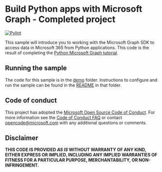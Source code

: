# Build Python apps with Microsoft Graph - Completed project

[![Pylint](https://github.com/microsoftgraph/msgraph-training-python/actions/workflows/pylint.yml/badge.svg)](https://github.com/microsoftgraph/msgraph-training-python/actions/workflows/pylint.yml)

This sample will introduce you to working with the Microsoft Graph SDK to access data in Microsoft 365 from Python applications. This code is the result of completing the [Python Microsoft Graph tutorial](https://docs.microsoft.com/graph/tutorials/python).

## Running the sample

The code for this sample is in the [demo](demo) folder. Instructions to configure and run the sample can be found in the [README](demo/README.md) in that folder.

## Code of conduct

This project has adopted the [Microsoft Open Source Code of Conduct](https://opensource.microsoft.com/codeofconduct/). For more information see the [Code of Conduct FAQ](https://opensource.microsoft.com/codeofconduct/faq/) or contact [opencode@microsoft.com](mailto:opencode@microsoft.com) with any additional questions or comments.

## Disclaimer

**THIS CODE IS PROVIDED _AS IS_ WITHOUT WARRANTY OF ANY KIND, EITHER EXPRESS OR IMPLIED, INCLUDING ANY IMPLIED WARRANTIES OF FITNESS FOR A PARTICULAR PURPOSE, MERCHANTABILITY, OR NON-INFRINGEMENT.**

